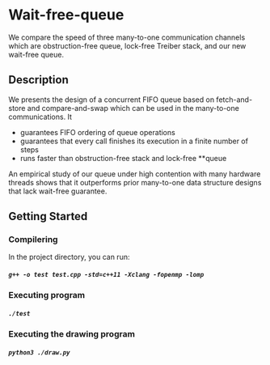 # Wait-free-queue

We compare the speed of three many-to-one communication channels which are obstruction-free queue, lock-free Treiber stack, and our new wait-free queue. 

## Description

We presents the  design of a concurrent FIFO queue based on fetch-and-store and compare-and-swap which can be used in the many-to-one communications. It  

- guarantees FIFO ordering of queue operations
- guarantees that every call finishes its execution in a finite number of steps
- runs faster than obstruction-free stack and lock-free **queue

An empirical study of our queue under high contention with many hardware threads shows that it outperforms prior many-to-one data structure designs that lack wait-free guarantee.

## Getting Started


### Compilering 

In the project directory, you can run:

##### `g++ -o test test.cpp -std=c++11 -Xclang -fopenmp -lomp`

### Executing program

##### `./test`

### Executing the drawing program

##### `python3 ./draw.py`
